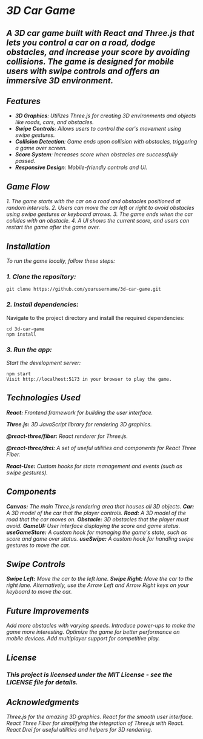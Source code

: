 # *3D Car Game*

## *A 3D car game built with React and Three.js that lets you control a car on a road, dodge obstacles, and increase your score by avoiding collisions. The game is designed for mobile users with swipe controls and offers an immersive 3D environment.*

## *Features*

- ***3D Graphics**: Utilizes Three.js for creating 3D environments and objects like roads, cars, and obstacles.*
- ***Swipe Controls**: Allows users to control the car's movement using swipe gestures.*
- ***Collision Detection**: Game ends upon collision with obstacles, triggering a game over screen.*
- ***Score System**: Increases score when obstacles are successfully passed.*
- ***Responsive Design**: Mobile-friendly controls and UI.*

## *Game Flow*

*1. The game starts with the car on a road and obstacles positioned at random intervals.*
*2. Users can move the car left or right to avoid obstacles using swipe gestures or keyboard arrows.*
*3. The game ends when the car collides with an obstacle.*
*4. A UI shows the current score, and users can restart the game after the game over.*

## *Installation*

*To run the game locally, follow these steps:*

### *1. Clone the repository:*

```
git clone https://github.com/yourusername/3d-car-game.git
```

### *2. Install dependencies:*
Navigate to the project directory and install the required dependencies:

```
cd 3d-car-game
npm install
```

### *3. Run the app:*
*Start the development server:*

```
npm start
Visit http://localhost:5173 in your browser to play the game.
```

## *Technologies Used*

***React:** Frontend framework for building the user interface.*

***Three.js:** 3D JavaScript library for rendering 3D graphics.*

***@react-three/fiber:** React renderer for Three.js.*

***@react-three/drei:** A set of useful utilities and components for React Three Fiber.*

***React-Use:** Custom hooks for state management and events (such as swipe gestures).*

## *Components*

***Canvas:** The main Three.js rendering area that houses all 3D objects.*
***Car:** A 3D model of the car that the player controls.*
***Road:** A 3D model of the road that the car moves on.*
***Obstacle:** 3D obstacles that the player must avoid.*
***GameUI:** User interface displaying the score and game status.*
***useGameStore:** A custom hook for managing the game's state, such as score and game over status.*
***useSwipe:** A custom hook for handling swipe gestures to move the car.*

## *Swipe Controls*

***Swipe Left:** Move the car to the left lane.*
***Swipe Right:** Move the car to the right lane.*
*Alternatively, use the Arrow Left and Arrow Right keys on your keyboard to move the car.*

## *Future Improvements*

*Add more obstacles with varying speeds.*
*Introduce power-ups to make the game more interesting.*
*Optimize the game for better performance on mobile devices.*
*Add multiplayer support for competitive play.*

## *License*
### *This project is licensed under the MIT License - see the LICENSE file for details.*

## *Acknowledgments*
*Three.js for the amazing 3D graphics.*
*React for the smooth user interface.*
*React Three Fiber for simplifying the integration of Three.js with React.*
*React Drei for useful utilities and helpers for 3D rendering.*
